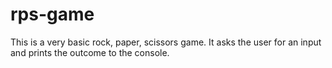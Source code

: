 # rps-game
This is a very basic rock, paper, scissors game. It asks the user for an input and prints the outcome to the console.